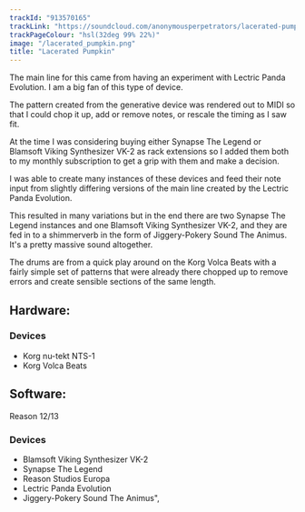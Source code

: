 ```yaml
---
trackId: "913570165"
trackLink: "https://soundcloud.com/anonymousperpetrators/lacerated-pumpkin"
trackPageColour: "hsl(32deg 99% 22%)"
image: "/lacerated_pumpkin.png"
title: "Lacerated Pumpkin"
---
```

The main line for this came from having an experiment with Lectric Panda Evolution. 
I am a big fan of this type of device. 

The pattern created from the generative device was rendered out to MIDI so that I could chop it up, add or remove notes, or rescale the timing as I saw fit.

At the time I was considering buying either Synapse The Legend or Blamsoft Viking Synthesizer VK-2 as rack extensions so I added them both to my monthly subscription to get a grip with them and make a decision. 

I was able to create many instances of these devices and feed their note input from slightly differing versions of the main line created by the Lectric Panda Evolution. 

This resulted in many variations but in the end there are two Synapse The Legend instances and one Blamsoft Viking Synthesizer VK-2, and they are fed in to a shimmerverb in the form of Jiggery-Pokery Sound The Animus. It's a pretty massive sound altogether.

The drums are from a quick play around on the Korg Volca Beats with a fairly simple set of patterns that were already there chopped up to remove errors and create sensible sections of the same length.

## Hardware:

### Devices

- Korg nu-tekt NTS-1
- Korg Volca Beats

## Software:
Reason 12/13

### Devices

- Blamsoft Viking Synthesizer VK-2
- Synapse The Legend
- Reason Studios Europa
- Lectric Panda Evolution
- Jiggery-Pokery Sound The Animus",
